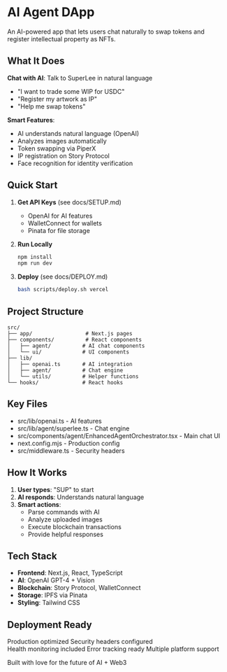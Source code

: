# AI Agent DApp

An AI-powered app that lets users chat naturally to swap tokens and register intellectual property as NFTs.

## What It Does

**Chat with AI**: Talk to SuperLee in natural language
- "I want to trade some WIP for USDC"
- "Register my artwork as IP"  
- "Help me swap tokens"

**Smart Features**:
- AI understands natural language (OpenAI)
- Analyzes images automatically 
- Token swapping via PiperX
- IP registration on Story Protocol
- Face recognition for identity verification

## Quick Start

1. **Get API Keys** (see docs/SETUP.md)
   - OpenAI for AI features
   - WalletConnect for wallets
   - Pinata for file storage

2. **Run Locally**
   ```bash
   npm install
   npm run dev
   ```

3. **Deploy** (see docs/DEPLOY.md)
   ```bash
   bash scripts/deploy.sh vercel
   ```

## Project Structure

```
src/
├── app/                 # Next.js pages
├── components/          # React components
│   ├── agent/          # AI chat components
│   └── ui/             # UI components
├── lib/
│   ├── openai.ts       # AI integration
│   ├── agent/          # Chat engine
│   └── utils/          # Helper functions
└── hooks/              # React hooks
```

## Key Files

- src/lib/openai.ts - AI features
- src/lib/agent/superlee.ts - Chat engine
- src/components/agent/EnhancedAgentOrchestrator.tsx - Main chat UI
- next.config.mjs - Production config
- src/middleware.ts - Security headers

## How It Works

1. **User types**: "SUP" to start
2. **AI responds**: Understands natural language
3. **Smart actions**: 
   - Parse commands with AI
   - Analyze uploaded images
   - Execute blockchain transactions
   - Provide helpful responses

## Tech Stack

- **Frontend**: Next.js, React, TypeScript
- **AI**: OpenAI GPT-4 + Vision
- **Blockchain**: Story Protocol, WalletConnect
- **Storage**: IPFS via Pinata
- **Styling**: Tailwind CSS

## Deployment Ready

Production optimized
Security headers configured  
Health monitoring included
Error tracking ready
Multiple platform support

Built with love for the future of AI + Web3
